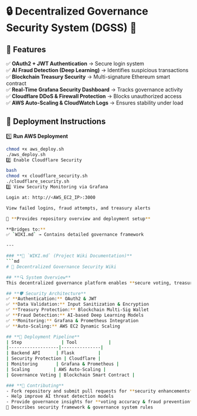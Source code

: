 # 🔒 Decentralized Governance Security System (DGSS) 🚀

## **🌟 Features**
✅ **OAuth2 + JWT Authentication** → Secure login system  
✅ **AI Fraud Detection (Deep Learning)** → Identifies suspicious transactions  
✅ **Blockchain Treasury Security** → Multi-signature Ethereum smart contract  
✅ **Real-Time Grafana Security Dashboard** → Tracks governance activity  
✅ **Cloudflare DDoS & Firewall Protection** → Blocks unauthorized access  
✅ **AWS Auto-Scaling & CloudWatch Logs** → Ensures stability under load  

## **📌 Deployment Instructions**
1️⃣ **Run AWS Deployment**
```bash
chmod +x aws_deploy.sh
./aws_deploy.sh
2️⃣ Enable Cloudflare Security

bash
chmod +x cloudflare_security.sh
./cloudflare_security.sh
3️⃣ View Security Monitoring via Grafana

Login at: http://<AWS_EC2_IP>:3000

View failed logins, fraud attempts, and treasury alerts

🔹 **Provides repository overview and deployment setup**  

**Bridges to:**  
✅ `WIKI.md` → Contains detailed governance framework  

---

### **📜 `WIKI.md` (Project Wiki Documentation)**
```md
# 📖 Decentralized Governance Security Wiki

## **🔍 System Overview**
This decentralized governance platform enables **secure voting, treasury management, and AI-driven fraud detection**.

## **🛡 Security Architecture**
✅ **Authentication:** OAuth2 & JWT  
✅ **Data Validation:** Input Sanitization & Encryption  
✅ **Treasury Protection:** Blockchain Multi-Sig Wallet  
✅ **Fraud Detection:** AI-based Deep Learning Models  
✅ **Monitoring:** Grafana & Prometheus Integration  
✅ **Auto-Scaling:** AWS EC2 Dynamic Scaling  

## **🚀 Deployment Pipeline**
| Step               | Tool            |
|-------------------|---------------|
| Backend API      | Flask         |
| Security Protection | Cloudflare |
| Monitoring       | Grafana & Prometheus |
| Scaling         | AWS Auto-Scaling |
| Governance Voting | Blockchain Smart Contract |

### **📌 Contributing**
- Fork repository and submit pull requests for **security enhancements**
- Help improve AI threat detection models  
- Provide governance insights for **voting accuracy & fraud prevention**  
🔹 Describes security framework & governance system rules
